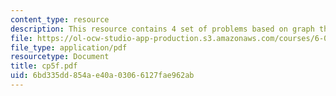 ```yaml
---
content_type: resource
description: This resource contains 4 set of problems based on graph theory IV.
file: https://ol-ocw-studio-app-production.s3.amazonaws.com/courses/6-042j-mathematics-for-computer-science-fall-2005/6bd335dd854ae40a03066127fae962ab_cp5f.pdf
file_type: application/pdf
resourcetype: Document
title: cp5f.pdf
uid: 6bd335dd-854a-e40a-0306-6127fae962ab
---
```

